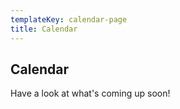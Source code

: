 ```yaml
---
templateKey: calendar-page
title: Calendar
---
```

## Calendar

Have a look at what's coming up soon!
